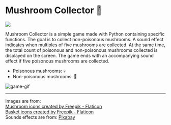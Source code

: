# Mushroom Collector 🍄

![](https://www.pygame.org/docs/_static/pygame_tiny.png)

Mushroom Collector is a simple game made with Python containing specific functions. The goal is to collect non-poisonous mushrooms. A sound effect indicates when multiples of five mushrooms are collected. At the same time, the total count of poisonous and non-poisonous mushrooms collected is displayed on the screen. The game ends with an accompanying sound effect if five poisonous mushrooms are collected.

- Poisonous mushrooms: 💀
- Non-poisonous mushrooms: 🍄

![game-gif](https://github.com/sudeatesoglu/mushroom_collector/assets/106230756/ef89d1e3-c0f3-48ee-9c88-4a90a8ef6b92)

---
Images are from: <br>
<a href="https://www.flaticon.com/free-icons/mushroom" title="mushroom icons">Mushroom icons created by Freepik - Flaticon</a>
<br>
<a href="https://www.flaticon.com/free-icons/basket" title="basket icons">Basket icons created by Freepik - Flaticon</a>
<br>
Sounds effects are from:
<a href="https://pixabay.com/sound-effects/?utm_source=link-attribution&utm_medium=referral&utm_campaign=music&utm_content=6735">Pixabay</a>
